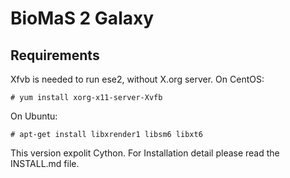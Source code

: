 BioMaS 2 Galaxy
===============

Requirements
------------

Xfvb is needed to run ese2, without X.org server. On CentOS:

```
# yum install xorg-x11-server-Xvfb
```

On Ubuntu:
```
# apt-get install libxrender1 libsm6 libxt6
```

This version expolit Cython. For Installation detail please read the INSTALL.md file.

